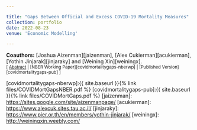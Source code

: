 ```yaml
---

title: "Gaps Between Official and Excess COVID-19 Mortality Measures"
collection: portfolio
date: 2022-08-23
venue: 'Economic Modelling'

---
```


**Coauthors:** [Joshua Aizenman][jaizenman], [Alex Cukierman][acukierman], [Yothin Jinjarak][jinjaraky] and [Weining Xin][weiningx].
<br/>
<small>[ <a href="#/" onclick="visib('covidmortalitygaps')">Abstract</a> | [NBER Working Paper][covidmortalitygaps-nberwp] | [Published Version][covidmortalitygaps-pub] ]</small>

<div id="covidmortalitygaps" style="display: none; text-align: justify; line-height: 1.2" ><small>
We evaluate quartile rankings of countries during the COVID-19 pandemic using both official (confirmed) and excess mortality data. By December 2021, the quartile rankings of three-fifths of the countries differ when ranked by excess vs. official mortality. Countries that are ‘doing substantially better’ in the excess mortality are characterized by higher urban population shares; higher GDP/Capita; and higher scores on institutional and policy variables. We perform two regressions in which the ratio of Cumulative Excess to Official COVID-19 mortalities (E/O ratio) is regressed on covariates. In a narrow study, controlling for GDP/Capita and vaccination rates, by December 2021 the E/O ratio was smaller in countries with higher vaccination rates. In a broad study, adding institutional and policy variables, the E/O ratio was smaller in countries with higher degree of voice and accountability. The arrival of vaccines in 2021 and voice and accountability had a discernible association on the E/O ratio.
</small><br><br/></div>

[covidmortalitygaps-nberwp]:{{ site.baseurl }}{% link files/COVIDMortGapsNBER.pdf %}
[covidmortalitygaps-pub]:{{ site.baseurl }}{% link files/COVIDMortGaps.pdf %}
[jaizenman]: https://sites.google.com/site/aizenmanpage/
[acukierman]: https://www.alexcuk.sites.tau.ac.il/
[jinjaraky]: https://www.pier.or.th/en/members/yothin-jinjarak/
[weiningx]: http://weiningxin.weebly.com/

